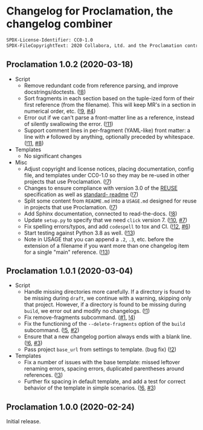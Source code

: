 # Changelog for Proclamation, the changelog combiner

```txt
SPDX-License-Identifier: CC0-1.0
SPDX-FileCopyrightText: 2020 Collabora, Ltd. and the Proclamation contributors
```

## Proclamation 1.0.2 (2020-03-18)

- Script
  - Remove redundant code from reference parsing, and improve docstrings/doctests.
    ([!8](https://gitlab.com/ryanpavlik/proclamation/merge_requests/8))
  - Sort fragments in each section based on the tuple-ized form of their first
    reference (from the filename). This will keep MR's in a section in numerical
    order, etc. ([!9](https://gitlab.com/ryanpavlik/proclamation/merge_requests/9),
    [#4](https://gitlab.com/ryanpavlik/proclamation/issues/4))
  - Error out if we can't parse a front-matter line as a reference, instead of
    silently swallowing the error.
    ([!11](https://gitlab.com/ryanpavlik/proclamation/merge_requests/11))
  - Support comment lines in per-fragment (YAML-like) front matter: a line with `#`
    followed by anything, optionally preceded by whitespace.
    ([!11](https://gitlab.com/ryanpavlik/proclamation/merge_requests/11),
    [#8](https://gitlab.com/ryanpavlik/proclamation/issues/8))
- Templates
  - No significant changes
- Misc
  - Adjust copyright and license notices, placing documentation, config file, and
    templates under CC0-1.0 so they may be re-used in other projects that use
    Proclamation.
    ([!7](https://gitlab.com/ryanpavlik/proclamation/merge_requests/7))
  - Changes to ensure compliance with version 3.0 of the
    [REUSE](https://reuse.software) specification as well as [standard-
    readme](https://github.com/RichardLitt/standard-readme)
    ([!7](https://gitlab.com/ryanpavlik/proclamation/merge_requests/7))
  - Split some content from `README.md` into a `USAGE.md` designed for reuse in
    projects that use Proclamation.
    ([!7](https://gitlab.com/ryanpavlik/proclamation/merge_requests/7))
  - Add Sphinx documentation, connected to read-the-docs.
    ([!8](https://gitlab.com/ryanpavlik/proclamation/merge_requests/8))
  - Update `setup.py` to specify that we need `click` version 7.
    ([!10](https://gitlab.com/ryanpavlik/proclamation/merge_requests/10),
    [#7](https://gitlab.com/ryanpavlik/proclamation/issues/7))
  - Fix spelling errors/typos, and add `codespell` to tox and CI.
    ([!12](https://gitlab.com/ryanpavlik/proclamation/merge_requests/12),
    [#6](https://gitlab.com/ryanpavlik/proclamation/issues/6))
  - Start testing against Python 3.8 as well.
    ([!13](https://gitlab.com/ryanpavlik/proclamation/merge_requests/13))
  - Note in USAGE that you can append a `.2`, `.3`, etc. before the extension of a
    filename if you want more than one changelog item for a single "main"
    reference.
    ([!13](https://gitlab.com/ryanpavlik/proclamation/merge_requests/13))

## Proclamation 1.0.1 (2020-03-04)

- Script
  - Handle missing directories more carefully. If a directory is found to be
    missing during `draft`, we continue with a warning, skipping only that
    project. However, if a directory is found to be missing during `build`, we
    error out and modify no changelogs.
    ([!1](https://gitlab.com/ryanpavlik/proclamation/merge_requests/1))
  - Fix remove-fragments subcommand.
    ([#1](https://gitlab.com/ryanpavlik/proclamation/issues/1),
    [!4](https://gitlab.com/ryanpavlik/proclamation/merge_requests/4))
  - Fix the functioning of the `--delete-fragments` option of the `build`
    subcommand. ([!5](https://gitlab.com/ryanpavlik/proclamation/merge_requests/5),
    [#2](https://gitlab.com/ryanpavlik/proclamation/issues/2))
  - Ensure that a new changelog portion always ends with a blank line.
    ([!6](https://gitlab.com/ryanpavlik/proclamation/merge_requests/6),
    [#3](https://gitlab.com/ryanpavlik/proclamation/issues/3))
  - Pass project `base_url` from settings to template. (bug fix)
    ([!2](https://gitlab.com/ryanpavlik/proclamation/merge_requests/2))
- Templates
  - Fix a number of issues with the base template: missed leftover renaming errors,
    spacing errors, duplicated parentheses around references.
    ([!3](https://gitlab.com/ryanpavlik/proclamation/merge_requests/3))
  - Further fix spacing in default template, and add a test for correct behavior of
    the template in simple scenarios.
    ([!6](https://gitlab.com/ryanpavlik/proclamation/merge_requests/6),
    [#3](https://gitlab.com/ryanpavlik/proclamation/issues/3))

## Proclamation 1.0.0 (2020-02-24)

Initial release.
